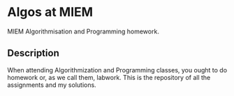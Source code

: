 # Algos at MIEM

MIEM Algorithmisation and Programming homework.

## Description

When attending Algorithmization and Programming classes, you ought to do homework or, as we call them, labwork. This is the repository of all the assignments and my solutions.
